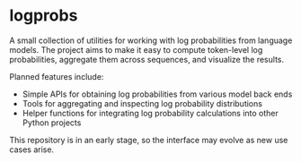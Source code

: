 # logprobs

A small collection of utilities for working with log probabilities from
language models. The project aims to make it easy to compute token-level
log probabilities, aggregate them across sequences, and visualize the
results.

Planned features include:

- Simple APIs for obtaining log probabilities from various model back ends
- Tools for aggregating and inspecting log probability distributions
- Helper functions for integrating log probability calculations into other
  Python projects

This repository is in an early stage, so the interface may evolve as new
use cases arise.
